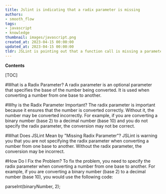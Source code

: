 ```yaml
---
title: Jslint is indicating that a radix parameter is missing
authors:
- smooth_flow
tags:
- javascript
- knowledge
thumbnail: images/javascript.png
created_at: 2023-04-15 00:00:00
updated_at: 2023-04-15 00:00:00
tldr: JSLint is pointing out that a function call is missing a parameter that specifies the base of a number being parsed.
---
```


**Contents**

[TOC]

#What is a Radix Parameter?
A radix parameter is an optional parameter that specifies the base of the number being converted. It is used when converting a number from one base to another.

#Why is the Radix Parameter Important?
The radix parameter is important because it ensures that the number is converted correctly. Without it, the number may be converted incorrectly. For example, if you are converting a binary number (base 2) to a decimal number (base 10) and you do not specify the radix parameter, the conversion may not be correct.

#What Does JSLint Mean by "Missing Radix Parameter"?
JSLint is warning you that you are not specifying the radix parameter when converting a number from one base to another. Without the radix parameter, the conversion may be incorrect.

#How Do I Fix the Problem?
To fix the problem, you need to specify the radix parameter when converting a number from one base to another. For example, if you are converting a binary number (base 2) to a decimal number (base 10), you would use the following code: 

parseInt(binaryNumber, 2);

